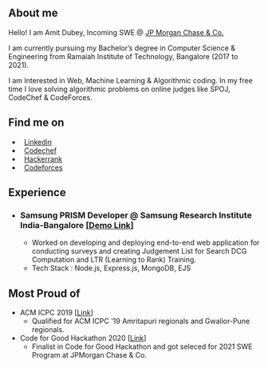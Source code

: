 ##  About me
Hello! I am Amit Dubey, Incoming SWE @ [JP Morgan Chase & Co.](https://www.linkedin.com/company/jpmorganchase/)

I am currently pursuing my Bachelor’s degree in Computer Science & Engineering from Ramaiah Institute of Technology, Bangalore (2017 to 2021).

I am Interested in Web, Machine Learning & Algorithmic coding. In my free time I love solving algorithmic problems on online judges like SPOJ, CodeChef & CodeForces.

##  Find me on

* &nbsp; [Linkedin](https://www.linkedin.com/in/amitdu6ey/)
* &nbsp; [Codechef](https://www.codechef.com/users/amitdu6ey)
* &nbsp; [Hackerrank](https://www.hackerrank.com/amitdu6ey)
* &nbsp; [Codeforces](https://codeforces.com/profile/amitdu6ey)

##  Experience

* ### Samsung PRISM Developer @ Samsung Research Institute India-Bangalore [[Demo Link](http://prism-ndgc.herokuapp.com/)]
  * Worked on developing and deploying end-to-end web application for conducting surveys and creating Judgement List for Search DCG Computation and LTR (Learning to Rank) Training.
  * Tech Stack : Node.js, Express.js, MongoDB, EJS
   
##  Most Proud of
 * ACM ICPC 2019 [[Link](https://www.codechef.com/public/rankings/ICPCIN19)]
    * Qualified for ACM ICPC '19 Amritapuri regionals and Gwalior-Pune regionals.
 * Code for Good Hackathon 2020 [[Link]()]
    * Finalist in Code for Good Hackathon and got seleced for 2021 SWE Program at JPMorgan Chase & Co.
